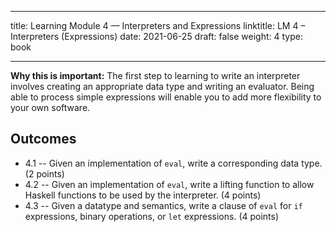 ---
title: Learning Module 4 — Interpreters and Expressions
linktitle: LM 4 – Interpreters (Expressions)
date: 2021-06-25
draft: false
weight: 4
type: book
--- ---

**Why this is important:**  The first step to learning to write an interpreter
involves creating an appropriate data type and writing an evaluator.  Being able
to process simple expressions will enable you to add more flexibility to your
own software.

## Outcomes
  - 4.1 -- Given an implementation of `eval`, write a corresponding data type. (2 points)
  - 4.2 -- Given an implementation of `eval`, write a lifting function to allow
    Haskell functions to be used by the interpreter. (4 points)
  - 4.3 -- Given a datatype and semantics, write a clause of `eval` for `if` expressions, binary operations, or `let` expressions. (4 points)


